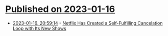 # [Published on 2023-01-16](index.md)

* [2023-01-16, 20:59:14](https://news.ycombinator.com/item?id=34405397) - [Netflix Has Created a Self-Fulfilling Cancelation Loop with Its New Shows](https://www.forbes.com/sites/paultassi/2023/01/16/netflix-has-created-a-self-fulfilling-cancelation-loop-with-its-new-shows/)

